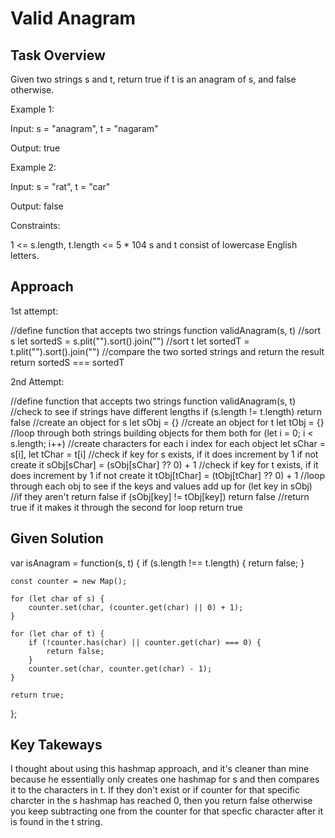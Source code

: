 # Valid Anagram

## Task Overview

Given two strings s and t, return true if t is an anagram of s, and false otherwise.

Example 1:

Input: s = "anagram", t = "nagaram"

Output: true

Example 2:

Input: s = "rat", t = "car"

Output: false

 

Constraints:

1 <= s.length, t.length <= 5 * 104
s and t consist of lowercase English letters.

## Approach

1st attempt:

//define function that accepts two strings function validAnagram(s, t)
    //sort s let sortedS = s.plit("").sort().join("")
    //sort t let sortedT = t.plit("").sort().join("")
    //compare the two sorted strings and return the result return sortedS === sortedT

2nd Attempt:

//define function that accepts two strings function validAnagram(s, t)
    //check to see if strings have different lengths if (s.length != t.length) return false
    //create an object for s let sObj = {}
    //create an object for t let tObj = {}
    //loop through both strings building objects for them both for (let i = 0; i < s.length; i++)
        //create characters for each i index for each object let sChar = s[i], let tChar = t[i]
        //check if key for s exists, if it does increment by 1 if not create it sObj[sChar] = (sObj[sChar] ?? 0) + 1
        //check if key for t exists, if it does increment by 1 if not create it tObj[tChar] = (tObj[tChar] ?? 0) + 1
    //loop through each obj to see if the keys and values add up for (let key in sObj)
        //if they aren't return false if (sObj[key] != tObj[key]) return false
    //return true if it makes it through the second for loop return true

## Given Solution

var isAnagram = function(s, t) {
    if (s.length !== t.length) {
        return false;
    }

    const counter = new Map();

    for (let char of s) {
        counter.set(char, (counter.get(char) || 0) + 1);
    }

    for (let char of t) {
        if (!counter.has(char) || counter.get(char) === 0) {
            return false;
        }
        counter.set(char, counter.get(char) - 1);
    }

    return true;    
};

## Key Takeways
I thought about using this hashmap approach, and it's cleaner than mine because he essentially only creates one hashmap for s and then compares it to the characters in t. If they don't exist or if counter for that specific charcter in the s hashmap has reached 0, then you return false otherwise you keep subtracting one from the counter for that specfic character after it is found in the t string.

